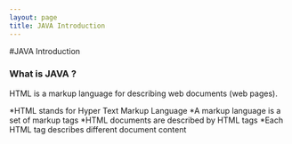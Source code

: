```yaml
---
layout: page
title: JAVA Introduction
---
```


#JAVA  Introduction


### What is JAVA ?

HTML is a markup language for describing web documents (web pages).

*HTML stands for Hyper Text Markup Language
*A markup language is a set of markup tags
*HTML documents are described by HTML tags
*Each HTML tag describes different document content
